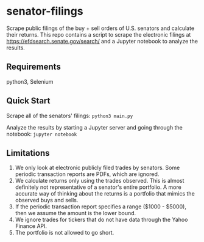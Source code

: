 # senator-filings
Scrape public filings of the buy + sell orders of U.S. senators and calculate their returns. This repo contains a script to scrape the electronic filings at https://efdsearch.senate.gov/search/ and a Jupyter notebook to analyze the results.

## Requirements

python3, Selenium

## Quick Start

Scrape all of the senators' filings: `python3 main.py`

Analyze the results by starting a Jupyter server and going through the notebook: `jupyter notebook`

## Limitations

1. We only look at electronic publicly filed trades by senators. Some periodic transaction reports are PDFs, which are ignored.
2. We calculate returns only using the trades observed. This is almost definitely not representative of a senator's entire portfolio. A more accurate way of thinking about the returns is a portfolio that mimics the observed buys and sells.
3. If the periodic transaction report specifies a range ($1000 - $5000), then we assume the amount is the lower bound.
4. We ignore trades for tickers that do not have data through the Yahoo Finance API.
5. The portfolio is not allowed to go short.

